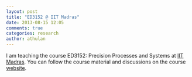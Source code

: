 ```yaml
---
layout: post
title: "ED3152 @ IIT Madras"
date: 2013-08-15 12:05
comments: true
categories: research
author: athulan
---
```

I am teaching the course ED3152: Precision Processes and Systems at [IIT Madras](http://www.iitm.ac.in). You can follow the course material and discussions on the course [website](http://ed3152.manufacturingbigdata.com/).